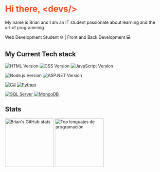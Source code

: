 <link rel="stylesheet" href="https://cdnjs.cloudflare.com/ajax/libs/font-awesome/5.15.3/css/all.min.css">

<h1 style="color:#f14d18">Hi there, &lt;devs/&gt;</h1>

My name is Brian and I am an IT student passionate about learning and the art of programming

Web Development Student 🌐 | Front and Back Development 💻

## My Current Tech stack

![HTML Version](https://img.shields.io/badge/HTML-e34c26?style=for-the-badge&logo=html5&logoColor=white) ![CSS Version](https://img.shields.io/badge/CSS-1572B6?style=for-the-badge&logo=css3&logoColor=white) ![JavaScript Version](https://img.shields.io/badge/JavaScript-F7DF1E?style=for-the-badge&logo=javascript&logoColor=black)

![Node.js Version](https://img.shields.io/badge/Node.js-43853d?style=for-the-badge&logo=node.js&logoColor=white) ![ASP.NET Version](https://img.shields.io/badge/ASP.NET-512BD4?style=for-the-badge&logo=.net&logoColor=white)

[![C#](https://img.shields.io/badge/C%23-239120?style=for-the-badge&logo=c-sharp&logoColor=white)](https://docs.microsoft.com/en-us/dotnet/csharp/) [![Python](https://img.shields.io/badge/Python-3776AB?style=for-the-badge&logo=python&logoColor=white)](https://www.python.org/)

[![SQL Server](https://img.shields.io/badge/SQL_Server-CC2927?style=for-the-badge&logo=microsoft-sql-server&logoColor=white)](https://www.microsoft.com/en-us/sql-server) [![MongoDB](https://img.shields.io/badge/MongoDB-47A248?style=for-the-badge&logo=mongodb&logoColor=white)](https://www.mongodb.com/)

## Stats

<p align="left">
  <img height="160em" src="https://github-readme-stats.vercel.app/api?username=bragr05&show_icons=true&theme=github_dark" alt="Brian's GitHub stats">
  <img height="160em" src="https://github-readme-stats.vercel.app/api/top-langs/?username=bragr05&layout=compact&theme=github_dark" alt="Top lenguajes de programación">
</p>
